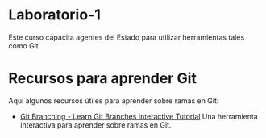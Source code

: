 # Laboratorio-1

Este curso capacita agentes del Estado para utilizar herramientas tales como Git 

# Recursos para aprender Git

Aquí algunos recursos útiles para aprender sobre ramas en Git:

- [Git Branching - Learn Git Branches Interactive Tutorial](https://learngitbranching.js.org/)
  Una herramienta interactiva para aprender sobre ramas en Git.